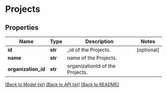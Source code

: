 # Projects

## Properties
Name | Type | Description | Notes
------------ | ------------- | ------------- | -------------
**id** | **str** | _id of the Projects. | [optional] 
**name** | **str** | name of the Projects. | 
**organization_id** | **str** | organizationId of the Projects. | 

[[Back to Model list]](../README.md#documentation-for-models) [[Back to API list]](../README.md#documentation-for-api-endpoints) [[Back to README]](../README.md)


